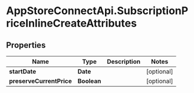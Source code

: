 # AppStoreConnectApi.SubscriptionPriceInlineCreateAttributes

## Properties

Name | Type | Description | Notes
------------ | ------------- | ------------- | -------------
**startDate** | **Date** |  | [optional] 
**preserveCurrentPrice** | **Boolean** |  | [optional] 


